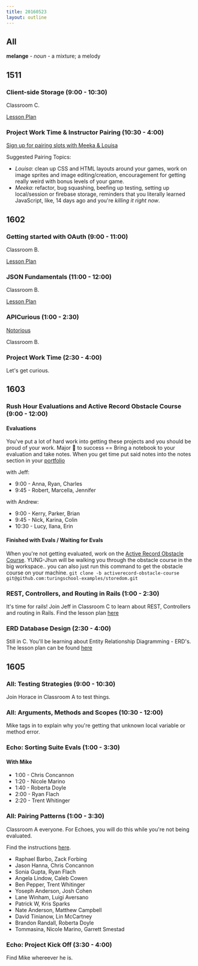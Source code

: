 ```yaml
---
title: 20160523
layout: outline
---
```


## All

**melange** - _noun_ - a mixture; a melody


## 1511

### Client-side Storage (9:00 - 10:30)

Classroom C.

[Lesson Plan](https://github.com/turingschool/lesson_plans/blob/master/ruby_04-apis_and_scalability/client_side_storage.markdown)

### Project Work Time & Instructor Pairing (10:30 - 4:00)

[Sign up for pairing slots with Meeka & Louisa](https://public.etherpad-mozilla.org/p/instructor-pairing)

Suggested Pairing Topics:

- *Louisa*: clean up CSS and HTML layouts around your games, work on image sprites and image editing/creation, encouragement for getting really weird with bonus levels of your game.
- *Meeka*: refactor, bug squashing, beefing up testing, setting up local/session or firebase storage, reminders that you literally learned JavaScript, like, 14 days ago and you're _killing it right now_.

## 1602

### Getting started with OAuth (9:00 - 11:00)

Classroom B.

[Lesson Plan](https://github.com/turingschool/lesson_plans/blob/master/ruby_03-professional_rails_applications/getting_started_with_oauth.md)

### JSON Fundamentals (11:00 - 12:00)

Classroom B.

[Lesson Plan](https://github.com/turingschool/lesson_plans/blob/master/ruby_03-professional_rails_applications/json_fundementals.md)

### APICurious (1:00 - 2:30)

[Notorious](https://www.youtube.com/watch?v=HGDmBLAPikU)

Classroom B.

### Project Work Time (2:30 - 4:00)

Let's get curious.


## 1603

### Rush Hour Evaluations and Active Record Obstacle Course (9:00 - 12:00)

#### Evaluations

You've put a lot of hard work into getting these projects and you should be proud of your work. Major 🔑 to success == Bring a notebook to your evaluation and take notes. When you get time put said notes into the notes section in your [portfolio](https://github.com/turingschool/portfolios)

with Jeff:

* 9:00  - Anna, Ryan, Charles
* 9:45  - Robert, Marcella, Jennifer

with Andrew:

* 9:00  -  Kerry, Parker, Brian
* 9:45  - Nick, Karina, Colin
* 10:30 - Lucy, Ilana, Erin

#### Finished with Evals / Waiting for Evals

When you're not getting evaluated, work on the [Active Record Obstacle Course](https://github.com/turingschool/lesson_plans/blob/master/ruby_02-web_applications_with_ruby/active_record_obstacle_course.markdown). YUNG-Jhun will be walking you through the obstacle course in the big workspace..
you can also just run this command to get the obstacle course on your machine.
`git clone -b activerecord-obstacle-course git@github.com:turingschool-examples/storedom.git`


### REST, Controllers, and Routing in Rails (1:00 - 2:30)

It's time for rails! Join Jeff in Classroom C to learn about REST, Controllers and routing in Rails.
Find the lesson plan [here](https://github.com/turingschool/lesson_plans/blob/master/ruby_02-web_applications_with_ruby/rest_routing_and_controllers_in_rails.markdown)

### ERD Database Design (2:30 - 4:00)

Still in C. You'll be learning about Entity Relationship Diagramming - ERD's. The lesson plan can be found [here](https://github.com/turingschool/lesson_plans/blob/master/ruby_02-web_applications_with_ruby/entity-relationship-diagramming.md)


## 1605

### All: Testing Strategies (9:00 - 10:30)

Join Horace in Classroom A to test things.

### All: Arguments, Methods and Scopes (10:30 - 12:00)

Mike tags in to explain why you're getting that unknown local variable or method error.

### Echo: Sorting Suite Evals (1:00 - 3:30)

#### With Mike
* 1:00 - Chris Concannon
* 1:20 - Nicole Marino
* 1:40 - Roberta Doyle
* 2:00 - Ryan Flach
* 2:20 - Trent Whitinger

### All: Pairing Patterns (1:00 - 3:30)

Classroom A everyone. For Echoes, you will do this while you're not being evaluated.

Find the instructions [here](https://github.com/turingschool/lesson_plans/blob/master/ruby_01-object_oriented_programming_with_ruby/pairing_patterns.markdown). 

* Raphael Barbo, Zack Forbing
* Jason Hanna, Chris Concannon
* Sonia Gupta, Ryan Flach
* Angela Lindow, Caleb Cowen
* Ben Pepper, Trent Whitinger
* Yoseph Anderson, Josh Cohen
* Lane Winham, Luigi Aversano
* Patrick W, Kris Sparks
* Nate Anderson, Matthew Campbell
* David Tinianow, Lin McCartney
* Brandon Randall, Roberta Doyle
* Tommasina, Nicole Marino, Garrett Smestad

### Echo: Project Kick Off (3:30 - 4:00)

Find Mike whereever he is.
